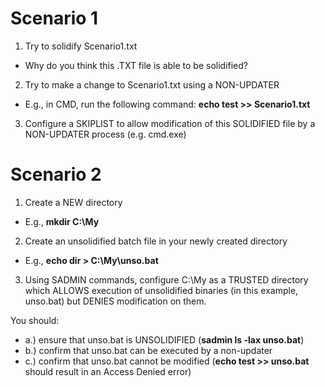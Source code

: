 
# Scenario 1

1. Try to solidify Scenario1.txt
* Why do you think this .TXT file is able to be solidified?

2. Try to make a change to Scenario1.txt using a NON-UPDATER
* E.g., in CMD, run the following command: **echo test >> Scenario1.txt**

3. Configure a SKIPLIST to allow modification of this SOLIDIFIED file by a NON-UPDATER process (e.g. cmd.exe)


# Scenario 2

1. Create a NEW directory
* E.g., **mkdir C:\My**

2. Create an unsolidified batch file in your newly created directory
* E.g., **echo dir > C:\My\unso.bat**

3. Using SADMIN commands, configure C:\My as a TRUSTED directory which ALLOWS execution of unsolidified binaries (in this example, unso.bat) but DENIES modification on them.

You should:
* a.) ensure that unso.bat is UNSOLIDIFIED (**sadmin ls -lax unso.bat**)
* b.) confirm that unso.bat can be executed by a non-updater
* c.) confirm that unso.bat cannot be modified (**echo test >> unso.bat** should result in an Access Denied error)
